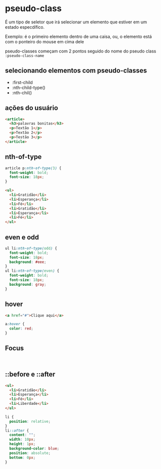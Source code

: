 # pseudo-class

É um tipo de seletor que irá selecionar um elemento que estiver em
um estado especdífico.

Exemplo: é o primeiro elemento dentro de uma caisa, ou, o elemento está com
o ponteiro do mouse em cima dele

pseudo-classes começam com 2 pontos seguido do nome do pseudo class
`:pseudo-class-name`

## selecionando elementos com pseudo-classes

- :first-child
- :nth-child-type()
- :nth-chil()

## ações do usuário

```html
<article>
  <h3>palavras bonitas</h3>
  <p>Textão 1</p>
  <p>Textão 2</p>
  <p>Testão 3</p>
</article>
```

## nth-of-type

```css
article p:nth-of-type(3) {
  font-weight: bold;
  font-size: 18px;
}
```

```html
<ul>
  <li>Gratidão</li>
  <li>Esperança</li>
  <li>Fé</li>
  <li>Gratidão</li>
  <li>Esperança</li>
  <li>Fé</li>
</ul>
```

## even e odd

```css
ul li:nth-of-type(odd) {
  font-weight: bold;
  font-size: 18px;
  background: #eee;
}
ul li:nth-of-type(even) {
  font-weight: bold;
  font-size: 18px;
  background: gray;
}
```

## hover

```html
<a href="#">Clique aqui</a>
```

```css
a:hover {
  color: red;
}
```

## Focus

```html

```

```css

```

## ::before e ::after

```html
<ul>
  <li>Gratidão</li>
  <li>Esperança</li>
  <li>Fé</li>
  <li>Liberdade</li>
</ul>
```

```css
li {
  position: relative;
}
li::after {
  content: "";
  width: 10px;
  height: 1px;
  background-color: blue;
  position: absolute;
  bottom: 0px;
}
```
